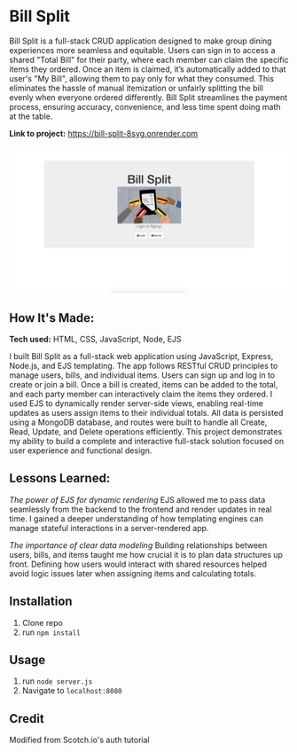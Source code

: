 # Bill Split

Bill Split is a full-stack CRUD application designed to make group dining experiences more seamless and equitable. Users can sign in to access a shared "Total Bill" for their party, where each member can claim the specific items they ordered. Once an item is claimed, it’s automatically added to that user's "My Bill", allowing them to pay only for what they consumed. This eliminates the hassle of manual itemization or unfairly splitting the bill evenly when everyone ordered differently. Bill Split streamlines the payment process, ensuring accuracy, convenience, and less time spent doing math at the table.

**Link to project:** https://bill-split-8syg.onrender.com

![alt tag](/public/img/Bill-Split.png)

## How It's Made:

**Tech used:** HTML, CSS, JavaScript, Node, EJS

I built Bill Split as a full-stack web application using JavaScript, Express, Node.js, and EJS templating. The app follows RESTful CRUD principles to manage users, bills, and individual items. Users can sign up and log in to create or join a bill. Once a bill is created, items can be added to the total, and each party member can interactively claim the items they ordered. I used EJS to dynamically render server-side views, enabling real-time updates as users assign items to their individual totals. All data is persisted using a MongoDB database, and routes were built to handle all Create, Read, Update, and Delete operations efficiently. This project demonstrates my ability to build a complete and interactive full-stack solution focused on user experience and functional design.

## Lessons Learned:

*The power of EJS for dynamic rendering*
EJS allowed me to pass data seamlessly from the backend to the frontend and render updates in real time. I gained a deeper understanding of how templating engines can manage stateful interactions in a server-rendered app.

*The importance of clear data modeling*
Building relationships between users, bills, and items taught me how crucial it is to plan data structures up front. Defining how users would interact with shared resources helped avoid logic issues later when assigning items and calculating totals.
## Installation

1. Clone repo
2. run `npm install`

## Usage

1. run `node server.js`
2. Navigate to `localhost:8080`

## Credit

Modified from Scotch.io's auth tutorial